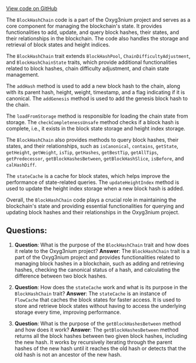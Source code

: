 [View code on GitHub](https://github.com/alephium/alephium/flow/src/main/scala/org/alephium/flow/core/BlockHashChain.scala)

The `BlockHashChain` code is a part of the Oxyg3nium project and serves as a core component for managing the blockchain's state. It provides functionalities to add, update, and query block hashes, their states, and their relationships in the blockchain. The code also handles the storage and retrieval of block states and height indices.

The `BlockHashChain` trait extends `BlockHashPool`, `ChainDifficultyAdjustment`, and `BlockHashChainState` traits, which provide additional functionalities related to block hashes, chain difficulty adjustment, and chain state management.

The `addHash` method is used to add a new block hash to the chain, along with its parent hash, height, weight, timestamp, and a flag indicating if it is canonical. The `addGenesis` method is used to add the genesis block hash to the chain.

The `loadFromStorage` method is responsible for loading the chain state from storage. The `checkCompletenessUnsafe` method checks if a block hash is complete, i.e., it exists in the block state storage and height index storage.

The `BlockHashChain` also provides methods to query block hashes, their states, and their relationships, such as `isCanonical`, `contains`, `getState`, `getHeight`, `getWeight`, `isTip`, `getHashes`, `getBestTip`, `getAllTips`, `getPredecessor`, `getBlockHashesBetween`, `getBlockHashSlice`, `isBefore`, and `calHashDiff`.

The `stateCache` is a cache for block states, which helps improve the performance of state-related queries. The `updateHeightIndex` method is used to update the height index storage when a new block hash is added.

Overall, the `BlockHashChain` code plays a crucial role in maintaining the blockchain's state and providing essential functionalities for querying and updating block hashes and their relationships in the Oxyg3nium project.
## Questions: 
 1. **Question**: What is the purpose of the `BlockHashChain` trait and how does it relate to the Oxyg3nium project?
   **Answer**: The `BlockHashChain` trait is a part of the Oxyg3nium project and provides functionalities related to managing block hashes in a blockchain, such as adding and retrieving hashes, checking the canonical status of a hash, and calculating the difference between two block hashes.

2. **Question**: How does the `stateCache` work and what is its purpose in the `BlockHashChain` trait?
   **Answer**: The `stateCache` is an instance of `FlowCache` that caches the block states for faster access. It is used to store and retrieve block states without having to access the underlying storage every time, improving performance.

3. **Question**: What is the purpose of the `getBlockHashesBetween` method and how does it work?
   **Answer**: The `getBlockHashesBetween` method returns all the block hashes between two given block hashes, including the new hash. It works by recursively iterating through the parent hashes of the new hash until it reaches the old hash or detects that the old hash is not an ancestor of the new hash.